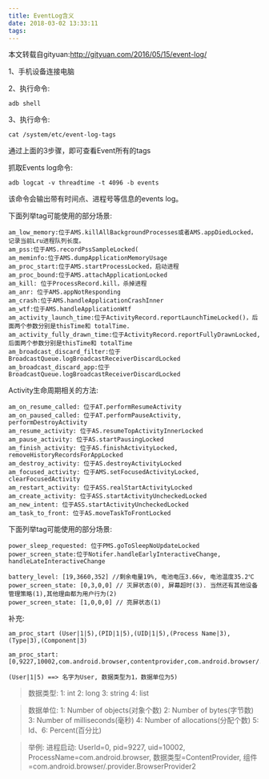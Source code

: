 ```yaml
---
title: EventLog含义
date: 2018-03-02 13:33:11
tags:
---
```

本文转载自gityuan:http://gityuan.com/2016/05/15/event-log/

1、手机设备连接电脑

2、执行命令:
```
adb shell
```

3、执行命令:
```
cat /system/etc/event-log-tags
```
通过上面的3步骤，即可查看Event所有的tags



抓取Events log命令:
```
adb logcat -v threadtime -t 4096 -b events
```
该命令会输出带有时间点、进程号等信息的events log。


下面列举tag可能使用的部分场景:
```
am_low_memory:位于AMS.killAllBackgroundProcesses或者AMS.appDiedLocked，记录当前Lru进程队列长度。
am_pss:位于AMS.recordPssSampleLocked(
am_meminfo:位于AMS.dumpApplicationMemoryUsage
am_proc_start:位于AMS.startProcessLocked，启动进程
am_proc_bound:位于AMS.attachApplicationLocked
am_kill: 位于ProcessRecord.kill，杀掉进程
am_anr: 位于AMS.appNotResponding
am_crash:位于AMS.handleApplicationCrashInner
am_wtf:位于AMS.handleApplicationWtf
am_activity_launch_time:位于ActivityRecord.reportLaunchTimeLocked()，后面两个参数分别是thisTime和 totalTime.
am_activity_fully_drawn_time:位于ActivityRecord.reportFullyDrawnLocked, 后面两个参数分别是thisTime和 totalTime
am_broadcast_discard_filter:位于BroadcastQueue.logBroadcastReceiverDiscardLocked
am_broadcast_discard_app:位于BroadcastQueue.logBroadcastReceiverDiscardLocked
```

Activity生命周期相关的方法:
```
am_on_resume_called: 位于AT.performResumeActivity
am_on_paused_called: 位于AT.performPauseActivity, performDestroyActivity
am_resume_activity: 位于AS.resumeTopActivityInnerLocked
am_pause_activity: 位于AS.startPausingLocked
am_finish_activity: 位于AS.finishActivityLocked, removeHistoryRecordsForAppLocked
am_destroy_activity: 位于AS.destroyActivityLocked
am_focused_activity: 位于AMS.setFocusedActivityLocked, clearFocusedActivity
am_restart_activity: 位于ASS.realStartActivityLocked
am_create_activity: 位于ASS.startActivityUncheckedLocked
am_new_intent: 位于ASS.startActivityUncheckedLocked
am_task_to_front: 位于AS.moveTaskToFrontLocked
```

下面列举tag可能使用的部分场景:
```
power_sleep_requested: 位于PMS.goToSleepNoUpdateLocked
power_screen_state:位于Notifer.handleEarlyInteractiveChange, handleLateInteractiveChange

battery_level: [19,3660,352] //剩余电量19%, 电池电压3.66v, 电池温度35.2℃
power_screen_state: [0,3,0,0] // 灭屏状态(0), 屏幕超时(3). 当然还有其他设备管理策略(1),其他理由都为用户行为(2)
power_screen_state: [1,0,0,0] // 亮屏状态(1)
```


补充:
```
am_proc_start (User|1|5),(PID|1|5),(UID|1|5),(Process Name|3),(Type|3),(Component|3)

am_proc_start:[0,9227,10002,com.android.browser,contentprovider,com.android.browser/.provider.BrowserProvider2]

(User|1|5) ==> 名字为User, 数据类型为1，数据单位为5)
```

>数据类型:
1: int
2: long
3: string
4: list


>数据单位:
1: Number of objects(对象个数)
2: Number of bytes(字节数)
3: Number of milliseconds(毫秒)
4: Number of allocations(分配个数)
5: Id、6: Percent(百分比)

>举例:
进程启动: UserId=0, pid=9227, uid=10002, ProcessName=com.android.browser, 数据类型=ContentProvider, 组件=com.android.browser/.provider.BrowserProvider2